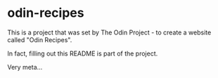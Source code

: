 # odin-recipes

This is a project that was set by The Odin Project - to create a website called "Odin Recipes".

In fact, filling out this README is part of the project.

Very meta... 
